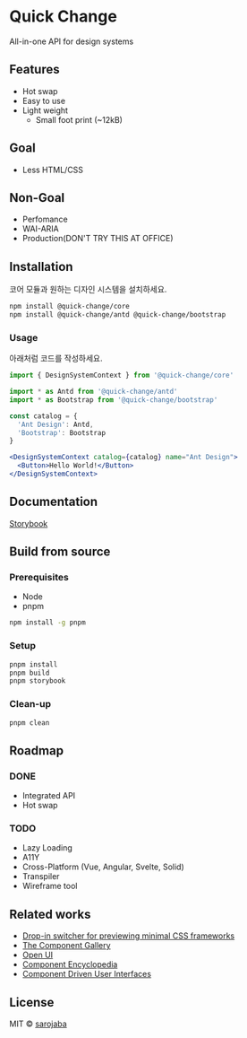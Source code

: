 # Quick Change

All-in-one API for design systems

## Features

- Hot swap
- Easy to use
- Light weight
  - Small foot print (~12kB)

## Goal

- Less HTML/CSS

## Non-Goal

- Perfomance
- WAI-ARIA
- Production(DON'T TRY THIS AT OFFICE)

## Installation

코어 모듈과 원하는 디자인 시스템을 설치하세요.

```bash
npm install @quick-change/core
npm install @quick-change/antd @quick-change/bootstrap
```

### Usage

아래처럼 코드를 작성하세요.

```jsx
import { DesignSystemContext } from '@quick-change/core'

import * as Antd from '@quick-change/antd'
import * as Bootstrap from '@quick-change/bootstrap'

const catalog = {
  'Ant Design': Antd,
  'Bootstrap': Bootstrap
}

<DesignSystemContext catalog={catalog} name="Ant Design">
  <Button>Hello World!</Button>
</DesignSystemContext>
```

## Documentation

[Storybook](https://quick-change.netlify.app/)

## Build from source

### Prerequisites

- Node
- pnpm

```bash
npm install -g pnpm
```

### Setup

```bash
pnpm install
pnpm build
pnpm storybook
```

### Clean-up

```bash
pnpm clean
```

## Roadmap

### DONE

- Integrated API
- Hot swap

### TODO

- Lazy Loading
- A11Y
- Cross-Platform (Vue, Angular, Svelte, Solid)
- Transpiler
- Wireframe tool

## Related works

- [Drop-in switcher for previewing minimal CSS frameworks](https://dohliam.github.io/dropin-minimal-css)
- [The Component Gallery](https://component.gallery/)
- [Open UI](https://open-ui.org/)
- [Component Encyclopedia](https://storybook.js.org/showcase)
- [Component Driven User Interfaces](https://www.componentdriven.org/)

## License

MIT © [sarojaba](https://github.com/sarojaba)

